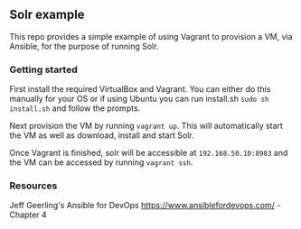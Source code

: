 ## Solr example

This repo provides a simple example of using Vagrant to provision a VM, via Ansible, for the purpose of running Solr.

### Getting started

First install the required VirtualBox and Vagrant. You can either do this manually for your OS or if using Ubuntu you can run install.sh `sudo sh install.sh` and follow the prompts.

Next provision the VM by running `vagrant up`. This will automatically start the VM as well as download, install and start Solr.

Once Vagrant is finished, solr will be accessible at `192.168.50.10:8983` and the VM can be accessed by running `vagrant ssh`.

### Resources

Jeff Geerling's Ansible for DevOps https://www.ansiblefordevops.com/ - Chapter 4